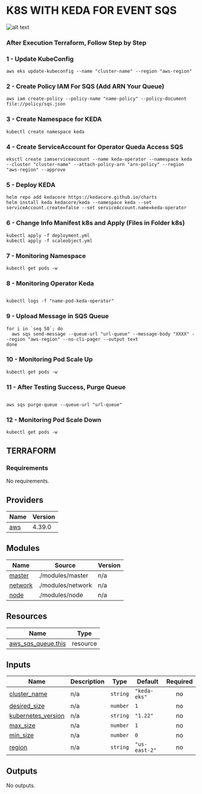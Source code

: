 # K8S WITH KEDA FOR EVENT SQS

![alt text](https://craftech.io/blog/wp-content/uploads/2022/02/keda-sqs.drawio.png)

### After Execution Terraform, Follow Step by Step

### 1 - Update KubeConfig

```
aws eks update-kubeconfig --name "cluster-name" --region "aws-region"

```

### 2 - Create Policy IAM For SQS (Add ARN Your Queue)

```
aws iam create-policy --policy-name "name-policy" --policy-document file://policy/sqs.json

```

### 3 - Create Namespace for KEDA

```
kubectl create namespace keda

```

### 4 - Create ServiceAccount for Operator Queda Access SQS

```
eksctl create iamserviceaccount --name keda-operator --namespace keda --cluster "cluster-name" --attach-policy-arn "arn-policy" --region "aws-region" --approve

```

### 5 - Deploy KEDA

```
helm repo add kedacore https://kedacore.github.io/charts
helm install keda kedacore/keda --namespace keda --set serviceAccount.create=false --set serviceAccount.name=keda-operator
```

### 6 - Change Info Manifest k8s and Apply (Files in Folder k8s)

```
kubectl apply -f deployment.yml
kubectl apply -f scaleobject.yml

```

### 7 - Monitoring Namespace

```
kubectl get pods -w

```

### 8 - Monitoring Operator Keda

```

kubectl logs -f "name-pod-keda-operator"

```

### 9 - Upload Message in SQS Queue

```
for i in `seq 50`; do 
  aws sqs send-message --queue-url "url-queue" --message-body "XXXX" --region "aws-region" --no-cli-pager --output text
done

```

### 10 - Monitoring Pod Scale Up

```
kubectl get pods -w

```

### 11 - After Testing Success, Purge Queue

```

aws sqs purge-queue --queue-url "url-queue"

```

### 12 - Monitoring Pod Scale Down

```
kubectl get pods -w

```


## TERRAFORM

### Requirements

No requirements.

## Providers

| Name | Version |
|------|---------|
| <a name="provider_aws"></a> [aws](#provider\_aws) | 4.39.0 |

## Modules

| Name | Source | Version |
|------|--------|---------|
| <a name="module_master"></a> [master](#module\_master) | ./modules/master | n/a |
| <a name="module_network"></a> [network](#module\_network) | ./modules/network | n/a |
| <a name="module_node"></a> [node](#module\_node) | ./modules/node | n/a |

## Resources

| Name | Type |
|------|------|
| [aws_sqs_queue.this](https://registry.terraform.io/providers/hashicorp/aws/latest/docs/resources/sqs_queue) | resource |

## Inputs

| Name | Description | Type | Default | Required |
|------|-------------|------|---------|:--------:|
| <a name="input_cluster_name"></a> [cluster\_name](#input\_cluster\_name) | n/a | `string` | `"keda-eks"` | no |
| <a name="input_desired_size"></a> [desired\_size](#input\_desired\_size) | n/a | `number` | `1` | no |
| <a name="input_kubernetes_version"></a> [kubernetes\_version](#input\_kubernetes\_version) | n/a | `string` | `"1.22"` | no |
| <a name="input_max_size"></a> [max\_size](#input\_max\_size) | n/a | `number` | `1` | no |
| <a name="input_min_size"></a> [min\_size](#input\_min\_size) | n/a | `number` | `0` | no |
| <a name="input_region"></a> [region](#input\_region) | n/a | `string` | `"us-east-2"` | no |

## Outputs

No outputs.
